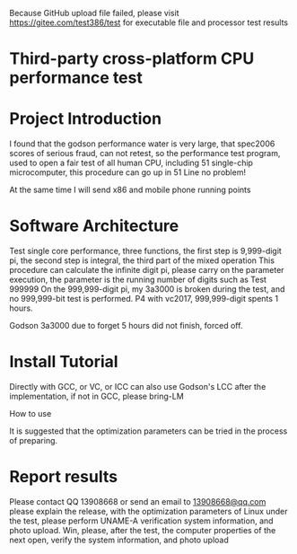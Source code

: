 Because GitHub upload file failed, please visit https://gitee.com/test386/test for executable file and processor test results
# Third-party cross-platform CPU performance test
# Project Introduction
I found that the godson performance water is very large, that spec2006 scores of serious fraud, can not retest, so the performance test program, used to open a fair test of all human CPU, including 51 single-chip microcomputer, this procedure can go up in 51 Line no problem!

At the same time I will send x86 and mobile phone running points
# Software Architecture
Test single core performance, three functions, the first step is 9,999-digit pi, the second step is integral, the third part of the mixed operation
This procedure can calculate the infinite digit pi, please carry on the parameter execution, the parameter is the running number of digits
such as Test 999999
On the 999,999-digit pi, my 3a3000 is broken during the test, and no 999,999-bit test is performed. P4 with vc2017, 999,999-digit spents 1 hours.

Godson 3a3000 due to forget 5 hours did not finish, forced off.

# Install Tutorial

Directly with GCC, or VC, or ICC can also use Godson's LCC after the implementation, if not in GCC, please bring-LM

How to use

It is suggested that the optimization parameters can be tried in the process of preparing.

# Report results
Please contact QQ 13908668 or send an email to 13908668@qq.com please explain the release, with the optimization parameters of Linux under the test, please perform UNAME-A verification system information, and photo upload. Win, please, after the test, the computer properties of the next open, verify the system information, and photo upload
